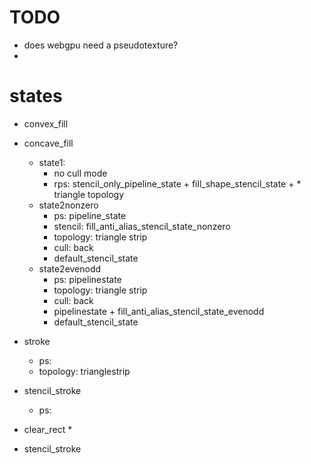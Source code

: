 # TODO

* does webgpu need a pseudotexture?
*

# states
* convex_fill

* concave_fill
    * state1:
        * no cull mode
        * rps: stencil_only_pipeline_state + fill_shape_stencil_state + * triangle topology
    * state2nonzero
        * ps: pipeline_state
        * stencil: fill_anti_alias_stencil_state_nonzero
        * topology: triangle strip
        * cull: back
        * default_stencil_state
    * state2evenodd
        * ps: pipelinestate
        * topology: triangle strip
        * cull: back
        * pipelinestate + fill_anti_alias_stencil_state_evenodd
        * default_stencil_state

* stroke
    * ps:
    * topology: trianglestrip
* stencil_stroke
    * ps: 
* clear_rect
    * 



* stencil_stroke
